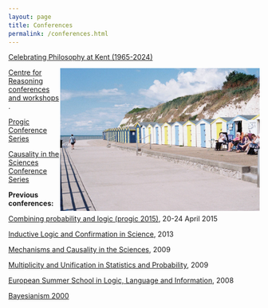 ```yaml
---
layout: page
title: Conferences
permalink: /conferences.html
---
```


[Celebrating Philosophy at Kent (1965-2024)](/conferences/celebrating-kent.html)

<img align="right" width="400" src="images/beach.jpg">[Centre for Reasoning conferences and workshops](http://blogs.kent.ac.uk/jonw/centre-for-reasoning-events/) .

[Progic Conference Series](progic.html "The Progic series")

[Causality in the Sciences Conference Series](http://blogs.kent.ac.uk/jonw/conferences/cits/ "Conferences on Causality in the Sciences")



**Previous conferences:**

[Combining probability and logic (progic 2015)](http://blogs.kent.ac.uk/jonw/conferences/progic/progic-2015/ "Progic 2015"), 20-24 April 2015

[Inductive Logic and Confirmation in Science](http://blogs.kent.ac.uk/jonw/conferences/inductive-logic-and-confirmation-in-science/ "Inductive Logic and Confirmation in Science"), 2013

[Mechanisms and Causality in the Sciences](http://blogs.kent.ac.uk/jonw/conferences/cits/macits-2009-mechanisms-and-causality-in-the-sciences/), 2009

[Multiplicity and Unification in Statistics and Probability](http://blogs.kent.ac.uk/jonw/conferences/musp-2009-multiplicity-and-unification-in-statistics-and-probability/ "MUSP 2009 – Multiplicity and Unification in Statistics and Probability"), 2009

[European Summer School in Logic, Language and Information](http://blogs.kent.ac.uk/jonw/conferences/progicnet-european-summer-school/ "progicNet European Summer School"), 2008

[Bayesianism 2000](http://blogs.kent.ac.uk/jonw/conferences/bayesianism-2000/ "Bayesianism 2000")
